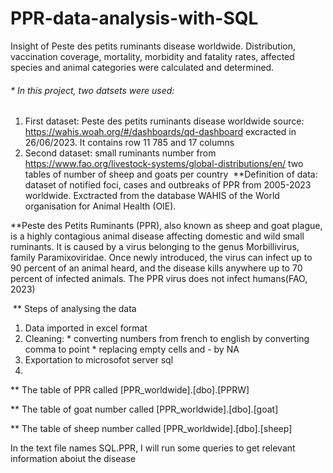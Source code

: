 # PPR-data-analysis-with-SQL
Insight of Peste des petits ruminants disease worldwide. Distribution, vaccination coverage,  mortality, morbidity and fatality rates, affected species and animal categories were calculated and determined.

###### * In this project, two datsets were used:
1. First dataset: Peste des petits ruminants disease worldwide
source: https://wahis.woah.org/#/dashboards/qd-dashboard  excracted in 26/06/2023. It contains row 11 785 and 17 columns 
​
2. Second dataset: small ruminants number  from https://www.fao.org/livestock-systems/global-distributions/en/ two tables of number of sheep and goats per country 
​
**Definition of data: dataset of notified foci, cases and outbreaks of PPR from 2005-2023 worldwide. Exctracted from
 the database WAHIS of the World organisation for Animal Health (OIE).

**Peste des Petits Ruminants (PPR), also known as sheep and goat plague, is a highly contagious animal disease 
affecting domestic and wild small ruminants. It is caused by a virus belonging to the genus Morbillivirus,
 family Paramixoviridae. Once newly introduced, the virus can infect up to 90 percent of an animal heard, 
and the disease kills anywhere up to 70 percent of infected animals. The PPR virus does not infect humans(FAO, 2023)

​
** Steps of analysing the data
​
1) Data imported in excel format
2) Cleaning: * converting numbers from french to english by converting comma to point 
              * replacing empty cells and - by NA
2) Exportation to microsofot server sql
3) 
** The table of PPR called [PPR_worldwide].[dbo].[PPRW]
   
** The table of goat number called [PPR_worldwide].[dbo].[goat]

** The table of sheep number called [PPR_worldwide].[dbo].[sheep]

   In the text file names SQL.PPR, I will run some queries to get relevant information aboiut the disease 
